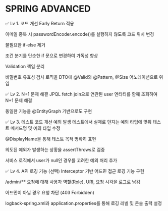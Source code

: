 # SPRING ADVANCED
✅ Lv 1. 코드 개선
Early Return 적용

이메일 중복 시 passwordEncoder.encode()를 실행하지 않도록 코드 위치 변경

불필요한 if-else 제거

조건 분기를 단순한 if 문으로 변경하여 가독성 향상

Validation 책임 분리

비밀번호 유효성 검사 로직을 DTO에 @Valid와 @Pattern, @Size 어노테이션으로 위임

✅ Lv 2. N+1 문제 해결
JPQL fetch join으로 연관된 user 엔티티를 함께 조회하여 N+1 문제 해결

동일한 기능을 @EntityGraph 기반으로도 구현

✅ Lv 3. 테스트 코드 개선
예외 발생 테스트에서 실제로 던지는 예외 타입에 맞춰 테스트 메서드명 및 예외 타입 수정

@DisplayName을 통해 테스트 목적 명확히 표현

의도된 예외가 발생하는 상황을 assertThrows로 검증

서비스 로직에서 user가 null인 경우를 고려한 예외 처리 추가

✅ Lv 4. API 로깅 기능 (선택)
Interceptor 기반 어드민 접근 로깅 기능 구현

/admin/** 요청에 대해 사용자 역할(Role), URI, 요청 시각을 로그로 남김

어드민이 아닐 경우 요청 차단 (403 Forbidden)

logback-spring.xml과 application.properties를 통해 로깅 레벨 및 콘솔 출력 설정
